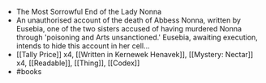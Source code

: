 - The Most Sorrowful End of the Lady Nonna
- An unauthorised account of the death of Abbess Nonna, written by Eusebia, one of the two sisters accused of having murdered Nonna through 'poisoning and Arts unsanctioned.' Eusebia, awaiting execution, intends to hide this account in her cell...
- [[Tally Price]] x4, [[Written in Kernewek Henavek]], [[Mystery: Nectar]] x4, [[Readable]], [[Thing]], [[Codex]]
- #books